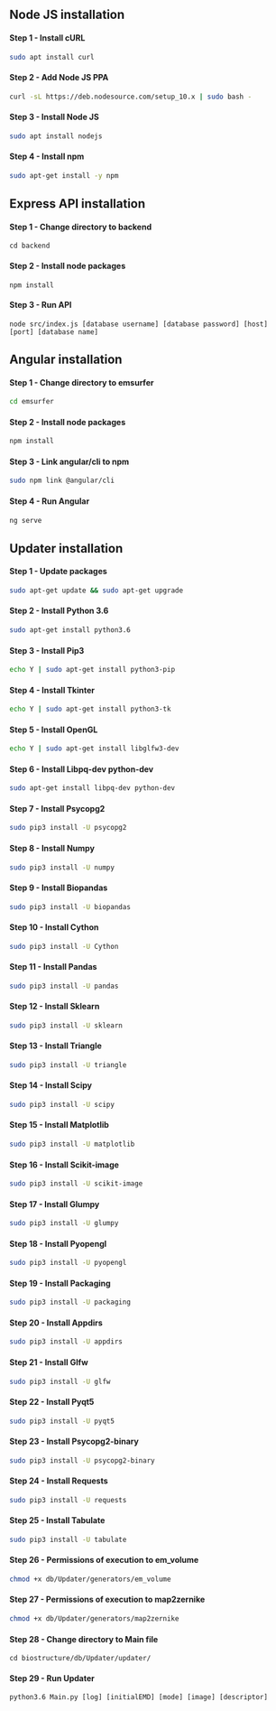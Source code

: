 ## Node JS installation

#### Step 1 - Install cURL

```sh
sudo apt install curl
```

#### Step 2 - Add Node JS PPA

```sh
curl -sL https://deb.nodesource.com/setup_10.x | sudo bash -
```

#### Step 3 - Install Node JS

```sh
sudo apt install nodejs
```

#### Step 4 - Install npm

```sh
sudo apt-get install -y npm
```

## Express API installation

#### Step 1 - Change directory to backend

```shell
cd backend
```

#### Step 2 - Install node packages

```shell
npm install
```

#### Step 3 - Run API

```shell
node src/index.js [database username] [database password] [host] [port] [database name]
```

## Angular installation

#### Step 1 - Change directory to emsurfer

```sh
cd emsurfer
```

#### Step 2 - Install node packages

```sh
npm install
```

#### Step 3 - Link angular/cli to npm

```sh
sudo npm link @angular/cli
```

#### Step 4 - Run Angular

```sh
ng serve
```

## Updater installation

#### Step 1 - Update packages

```sh
sudo apt-get update && sudo apt-get upgrade
```

#### Step 2 - Install Python 3.6

```sh
sudo apt-get install python3.6
```

#### Step 3 - Install Pip3

```sh
echo Y | sudo apt-get install python3-pip
```

#### Step 4 - Install Tkinter

```sh
echo Y | sudo apt-get install python3-tk 
```

#### Step 5 - Install OpenGL

```sh
echo Y | sudo apt-get install libglfw3-dev
```

#### Step 6 - Install Libpq-dev python-dev

```sh
sudo apt-get install libpq-dev python-dev
```

#### Step 7 - Install Psycopg2

```sh
sudo pip3 install -U psycopg2
```

#### Step 8 - Install Numpy

```sh
sudo pip3 install -U numpy 
```

#### Step 9 - Install Biopandas

```sh
sudo pip3 install -U biopandas 
```

#### Step 10 - Install Cython

```sh
sudo pip3 install -U Cython 
```

#### Step 11 - Install Pandas

```sh
sudo pip3 install -U pandas
```

#### Step 12 - Install Sklearn

```sh
sudo pip3 install -U sklearn
```

#### Step 13 - Install Triangle

```sh
sudo pip3 install -U triangle
```

#### Step 14 - Install Scipy

```sh
sudo pip3 install -U scipy
```

#### Step 15 - Install Matplotlib

```sh
sudo pip3 install -U matplotlib
```

#### Step 16 - Install Scikit-image

```sh
sudo pip3 install -U scikit-image
```

#### Step 17 - Install Glumpy

```sh
sudo pip3 install -U glumpy
```

#### Step 18 - Install Pyopengl

```sh
sudo pip3 install -U pyopengl
```

#### Step 19 - Install Packaging 

```sh
sudo pip3 install -U packaging 
```

#### Step 20 - Install Appdirs

```sh
sudo pip3 install -U appdirs  
```

#### Step 21 - Install Glfw

```sh
sudo pip3 install -U glfw 
```

#### Step 22 - Install Pyqt5

```sh
sudo pip3 install -U pyqt5
```

#### Step 23 - Install Psycopg2-binary

```sh
sudo pip3 install -U psycopg2-binary
```

#### Step 24 - Install Requests

```sh
sudo pip3 install -U requests
```

#### Step 25 - Install Tabulate

```sh
sudo pip3 install -U tabulate
```

#### Step 26 - Permissions of execution to em_volume

```sh
chmod +x db/Updater/generators/em_volume
```

#### Step 27 - Permissions of execution to map2zernike

```sh
chmod +x db/Updater/generators/map2zernike
```

#### Step 28 - Change directory to Main file

```shell
cd biostructure/db/Updater/updater/
```

#### Step 29 - Run Updater

```shell
python3.6 Main.py [log] [initialEMD] [mode] [image] [descriptor]
```
